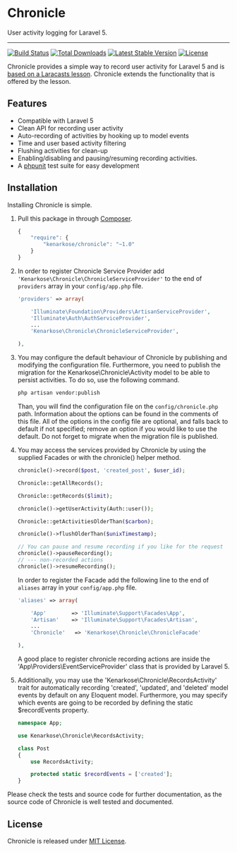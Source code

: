 # Chronicle
User activity logging for Laravel 5.

---
[![Build Status](https://travis-ci.org/kenarkose/Chronicle.svg?branch=master)](https://travis-ci.org/kenarkose/Chronicle)
[![Total Downloads](https://poser.pugx.org/kenarkose/Chronicle/downloads)](https://packagist.org/packages/kenarkose/Chronicle)
[![Latest Stable Version](https://poser.pugx.org/kenarkose/Chronicle/version)](https://packagist.org/packages/kenarkose/Chronicle)
[![License](https://poser.pugx.org/kenarkose/Chronicle/license)](https://packagist.org/packages/kenarkose/Chronicle)

Chronicle provides a simple way to record user activity for Laravel 5 and is [based on a Laracasts lesson](https://github.com/laracasts/Build-An-Activity-Feed-in-Laravel). Chronicle extends the functionality that is offered by the lesson.

## Features
- Compatible with Laravel 5
- Clean API for recording user activity
- Auto-recording of activities by hooking up to model events
- Time and user based activity filtering
- Flushing activities for clean-up
- Enabling/disabling and pausing/resuming recording activities.
- A [phpunit](http://www.phpunit.de) test suite for easy development

## Installation
Installing Chronicle is simple.

1. Pull this package in through [Composer](https://getcomposer.org).

    ```js
    {
        "require": {
            "kenarkose/chronicle": "~1.0"
        }
    }
    ```

2. In order to register Chronicle Service Provider add `'Kenarkose\Chronicle\ChronicleServiceProvider'` to the end of `providers` array in your `config/app.php` file.
    ```php
    'providers' => array(
    
        'Illuminate\Foundation\Providers\ArtisanServiceProvider',
        'Illuminate\Auth\AuthServiceProvider',
        ...
        'Kenarkose\Chronicle\ChronicleServiceProvider',
    
    ),
    ```

3. You may configure the default behaviour of Chronicle by publishing and modifying the configuration file. Furthermore, you need to publish the migration for the Kenarkose\Chronicle\Activity model to be able to persist activities. To do so, use the following command.
    ```bash
    php artisan vendor:publish
    ```
    Than, you will find the configuration file on the `config/chronicle.php` path. Information about the options can be found in the comments of this file. All of the options in the config file are optional, and falls back to default if not specified; remove an option if you would like to use the default. Do not forget to migrate when the migration file is published.

4. You may access the services provided by Chronicle by using the supplied Facades or with the chronicle() helper method.
    ```php
    chronicle()->record($post, 'created_post', $user_id);

    Chronicle::getAllRecords();

    Chronicle::getRecords($limit);

    chronicle()->getUserActivity(Auth::user());

    Chronicle::getActivitiesOlderThan($carbon);

    chronicle()->flushOlderThan($unixTimestamp);
    
    // You can pause and resume recording if you like for the request
    chronicle()->pauseRecording();
    // --- non-recorded actions
    chronicle()->resumeRecording();
    ```

    In order to register the Facade add the following line to the end of `aliases` array in your `config/app.php` file.
    ```php
    'aliases' => array(
    
        'App'        => 'Illuminate\Support\Facades\App',
        'Artisan'    => 'Illuminate\Support\Facades\Artisan',
        ...
        'Chronicle'   => 'Kenarkose\Chronicle\ChronicleFacade'
    
    ),
    ```

    A good place to register chronicle recording actions are inside the 'App\Providers\EventServiceProvider' class that is provided by Laravel 5.

5. Additionally, you may use the 'Kenarkose\Chronicle\RecordsActivity' trait for automatically recording 'created', 'updated', and 'deleted' model events by default on any Eloquent model. Furthermore, you may specify which events are going to be recorded by defining the static $recordEvents property.
    ```php
    namespace App;

    use Kenarkose\Chronicle\RecordsActivity;

    class Post
    {
        use RecordsActivity;

        protected static $recordEvents = ['created'];
    }
    ```

Please check the tests and source code for further documentation, as the source code of Chronicle is well tested and documented.

## License
Chronicle is released under [MIT License](https://github.com/kenarkose/Chronicle/blob/master/LICENSE).